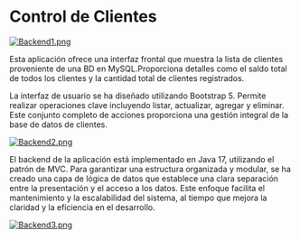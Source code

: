 # Control de Clientes
[![Backend1.png](https://i.postimg.cc/13Fxj341/Backend1.png)](https://postimg.cc/sM30BypT)

Esta aplicación ofrece una interfaz frontal que muestra la lista de clientes proveniente de una BD en MySQL.Proporciona detalles como el saldo total de todos los clientes y la cantidad total de clientes registrados.

La interfaz de usuario se ha diseñado utilizando Bootstrap 5.
Permite realizar operaciones clave incluyendo listar, actualizar, agregar y eliminar. Este conjunto completo de acciones proporciona una gestión integral de la base de datos de clientes.

[![Backend2.png](https://i.postimg.cc/V6v5MtLc/Backend2.png)](https://postimg.cc/0Mg81bwt)

El backend de la aplicación está implementado en Java 17, utilizando el patrón de MVC. Para garantizar una estructura organizada y modular, se ha creado una capa de lógica de datos que establece una clara separación entre la presentación y el acceso a los datos. 
Este enfoque facilita el mantenimiento y la escalabilidad del sistema, al tiempo que mejora la claridad y la eficiencia en el desarrollo.

[![Backend3.png](https://i.postimg.cc/pr8jhjqL/Backend3.png)](https://postimg.cc/N2sFZ533)
